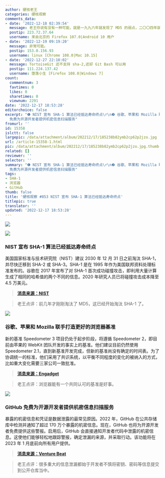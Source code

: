 ```yaml
---
author: 硬核老王
categories: 硬核观察
comments_data:
- date: '2022-12-18 02:39:54'
  message: 老王你说有没有一种可能，就是一九九六年就发现了 MD5 的弱点，二〇〇四年就已经开始淘汰把 MD5 用于加密了？
  postip: 223.72.37.64
  username: 来自北京的 Firefox 107.0|Android 10 用户
- date: '2022-12-19 09:19:20'
  message: 非常可能。
  postip: 153.0.156.93
  username: linux [Chrome 108.0|Mac 10.15]
- date: '2022-12-27 22:18:02'
  message: TortoiseGit 还不支持 sha-2,还好 Git Bash 可以用
  postip: 111.224.137.42
  username: 堕落小生 [Firefox 108.0|Windows 7]
count:
  commentnum: 3
  favtimes: 0
  likes: 0
  sharetimes: 0
  viewnum: 2291
date: '2022-12-17 18:53:28'
editorchoice: false
excerpt: "❶ NIST 宣布 SHA-1 算法已经抵达寿命终点\r\n❷ 谷歌、苹果和 Mozilla 联手打造更好的浏览器基准\r\n❸ GitHub
  免费为开源开发者提供机密信息扫描服务"
fromurl: ''
id: 15358
islctt: false
largepic: /data/attachment/album/202212/17/185238b82ymb2cp62p2jzo.jpg
url: /article-15358-1.html
pic: /data/attachment/album/202212/17/185238b82ymb2cp62p2jzo.jpg.thumb.jpg
related: []
reviewer: ''
selector: ''
summary: "❶ NIST 宣布 SHA-1 算法已经抵达寿命终点\r\n❷ 谷歌、苹果和 Mozilla 联手打造更好的浏览器基准\r\n❸ GitHub
  免费为开源开发者提供机密信息扫描服务"
tags:
- SHA-1
- 浏览器
- GitHub
thumb: false
title: '硬核观察 #853 NIST 宣布 SHA-1 算法已经抵达寿命终点'
titlepic: true
translator: ''
updated: '2022-12-17 18:53:28'
---
```


![](/data/attachment/album/202212/17/185238b82ymb2cp62p2jzo.jpg)


![](/data/attachment/album/202212/17/185244sauzqnj3qwj2i2ji.jpg)


### NIST 宣布 SHA-1 算法已经抵达寿命终点


美国国家标准与技术研究院（NIST）建议 2030 年 12 月 31 日之前淘汰 SHA-1，并尽快迁移到 SHA-2 或 SHA-3。SHA-1 是在 1995 年作为美国联邦资料处理标准发布的。谷歌在 2017 年宣布了对 SHA-1 首次成功碰撞攻击，即利用大量计算生成了相同的哈希值的两个不同的信息。2020 年研究人员已将碰撞攻击成本降至 4.5 万美元。



> 
> **[消息来源：NIST](https://www.nist.gov/news-events/news/2022/12/nist-retires-sha-1-cryptographic-algorithm)**
> 
> 
> 



> 
> 老王点评：前几年才刚刚淘汰了 MD5，这已经开始淘汰 SHA-1 了。
> 
> 
> 


![](/data/attachment/album/202212/17/185253dqd04pdst7dsqqqq.jpg)


### 谷歌、苹果和 Mozilla 联手打造更好的浏览器基准


新的基准 Speedometer 3 项目仍处于起步阶段，将遵循 Speedometer 2，即目前由苹果的 WebKit 团队开发的事实上的基准。他们建议目前仍然使用 Speedometer 2.1，直到新基准开发完成，但新的基准尚没有确定的时间表。为了协调统一的标准，他们采用了共识系统，以平衡不同程度的变化的被纳入的方式，比如重大变化需要三家公司一致批准。



> 
> **[消息来源：Engadget](https://www.engadget.com/speedometer-3-browser-benchmark-apple-google-mozilla-212957943.html)**
> 
> 
> 



> 
> 老王点评：浏览器能有一个共同认可的基准是好事。
> 
> 
> 


![](/data/attachment/album/202212/17/185305wzwcqe58znmifzal.jpg)


### GitHub 免费为开源开发者提供机密信息扫描服务


暴露的机密信息和凭证是数据泄露的最常见原因。2022 年，GitHub 在公共存储库中检测并通知了超过 170 万个暴露的机密信息。现在，GitHub 也将为开源开发者免费提供这些警报。启用后，GitHub 会直接通知开发者代码中泄露的机密信息。这使他们能够轻松地跟踪警报，确定泄漏的来源，并采取行动。该功能将在 2023 年 1 月底前向所有用户提供。



> 
> **[消息来源：Venture Beat](https://venturebeat.com/security/open-source-code-is-everywhere-github-expands-security-tools-to-help-secure-it/)**
> 
> 
> 



> 
> 老王点评：很多重大的信息泄漏都始于开发者不慎将密钥、密码等信息提交到公开仓库当中。
> 
> 
>